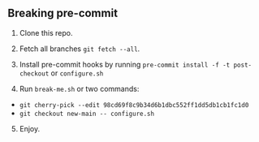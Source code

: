 ## Breaking pre-commit

1. Clone this repo.

2. Fetch all branches `git fetch --all`.

3. Install pre-commit hooks by running `pre-commit install -f -t post-checkout` or `configure.sh`

4. Run `break-me.sh` or two commands:
  * `git cherry-pick --edit 98cd69f8c9b34d6b1dbc552ff1dd5db1cb1fc1d0`
  * `git checkout new-main -- configure.sh`

5. Enjoy.
